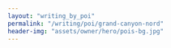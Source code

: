 ```yaml
---
layout: "writing_by_poi"
permalink: "/writing/poi/grand-canyon-nord"
header-img: "assets/owner/hero/pois-bg.jpg"
---
```

